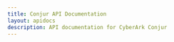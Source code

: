 ```yaml
---
title: Conjur API Documentation
layout: apidocs
description: API documentation for CyberArk Conjur
---
```

